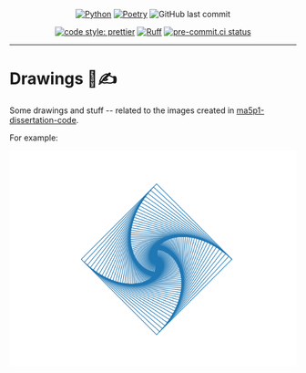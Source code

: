 <div align="center">

[![Python](https://img.shields.io/badge/python-3.11-blue.svg)](https://www.python.org/downloads/release/python-3110/)
[![Poetry](https://img.shields.io/endpoint?url=https://python-poetry.org/badge/v0.json)](https://python-poetry.org/)
![GitHub last commit](https://img.shields.io/github/last-commit/Bilbottom/drawings)

[![code style: prettier](https://img.shields.io/badge/code_style-prettier-ff69b4.svg?style=flat-square)](https://github.com/prettier/prettier)
[![Ruff](https://img.shields.io/endpoint?url=https://raw.githubusercontent.com/astral-sh/ruff/main/assets/badge/v2.json)](https://github.com/astral-sh/ruff)
[![pre-commit.ci status](https://results.pre-commit.ci/badge/github/Bilbottom/drawings/main.svg)](https://results.pre-commit.ci/latest/github/Bilbottom/drawings/main)

</div>

---

# Drawings 🎨✍️

Some drawings and stuff -- related to the images created in [ma5p1-dissertation-code](https://github.com/Bilbottom/ma5p1-dissertation-code).

For example:

![square](square.png)
